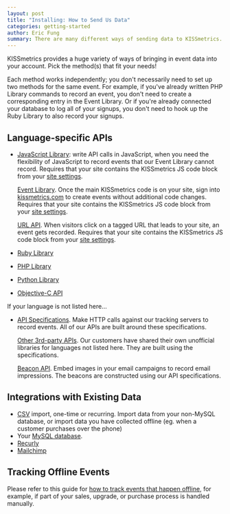 ```yaml
---
layout: post
title: "Installing: How to Send Us Data"
categories: getting-started
author: Eric Fung
summary: There are many different ways of sending data to KISSmetrics. Review your options here.
---
```

KISSmetrics provides a huge variety of ways of bringing in event data into your account. Pick the method(s) that fit your needs!

Each method works independently; you don't necessarily need to set up two methods for the same event. For example, if you've already written PHP Library commands to record an event, you don't need to create a corresponding entry in the Event Library. Or if you're already connected your database to log all of your signups, you don't need to hook up the Ruby Library to also record your signups.

## Language-specific APIs

* [JavaScript Library][js]: write API calls in JavaScript, when you need the flexibility of JavaScript to record events that our Event Library cannot record. Requires that your site contains the KISSmetrics JS code block from your [site settings][settings].

  [Event Library][event-library]. Once the main KISSmetrics code is on your site, sign into [kissmetrics.com][settings] to create events without additional code changes. Requires that your site contains the KISSmetrics JS code block from your [site settings][settings].

  [URL API][url]. When visitors click on a tagged URL that leads to your site, an event gets recorded. Requires that your site contains the KISSmetrics JS code block from your [site settings][settings].
* [Ruby Library][ruby]
* [PHP Library][php]
* [Python Library][python]
* [Objective-C API][obj-c]

If your language is not listed here...

* [API Specifications][specs]. Make HTTP calls against our tracking servers to record events. All of our APIs are built around these specifications.

  [Other 3rd-party APIs][other]. Our customers have shared their own unofficial libraries for languages not listed here. They are built using the specifications.

  [Beacon API][beacon]. Embed images in your email campaigns to record email impressions. The beacons are constructed using our API specifications.


## Integrations with Existing Data

* [CSV][csv] import, one-time or recurring. Import data from your non-MySQL database, or import data you have collected offline (eg. when a customer purchases over the phone)
* Your [MySQL database][mysql].
* [Recurly][recurly]
* [Mailchimp][mailchimp]

## Tracking Offline Events

Please refer to this guide for [how to track events that happen offline][offline], for example, if part of your sales, upgrade, or purchase process is handled manually.

[js]: /apis/javascript
[ruby]: /apis/ruby
[php]: /apis/php
[python]: /apis/python
[obj-c]: /apis/objective-c

[url]: /apis/url
[beacon]: /apis/beacon
[other]: /apis/other

[specs]: /apis/specifications

[event-library]: /tools/event-library
[mysql]: /integrations/mysql
[csv]: /integrations/csv-import
[recurly]: /integrations/recurly
[mailchimp]: /integrations/mailchimp

[settings]: https://www.kissmetrics.com/settings
[offline]: /how-tos/tracking-offline-events